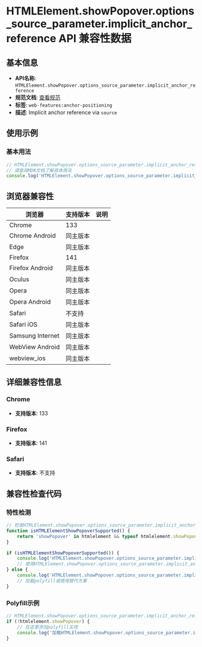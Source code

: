 # HTMLElement.showPopover.options_source_parameter.implicit_anchor_reference API 兼容性数据

## 基本信息

- **API名称**: `HTMLElement.showPopover.options_source_parameter.implicit_anchor_reference`
- **规范文档**: [查看规范](https://html.spec.whatwg.org/multipage/popover.html#:~:text=Set%20element's%20implicit%20anchor%20element%20to%20invoker.)
- **标签**: `web-features:anchor-positioning`
- **描述**: Implicit anchor reference via `source`

## 使用示例

### 基本用法

```javascript
// HTMLElement.showPopover.options_source_parameter.implicit_anchor_reference 使用示例
// 请查阅MDN文档了解具体用法
console.log('HTMLElement.showPopover.options_source_parameter.implicit_anchor_reference API');
```

## 浏览器兼容性

| 浏览器 | 支持版本 | 说明 |
|--------|----------|------|
| Chrome | 133 |  |
| Chrome Android | 同主版本 |  |
| Edge | 同主版本 |  |
| Firefox | 141 |  |
| Firefox Android | 同主版本 |  |
| Oculus | 同主版本 |  |
| Opera | 同主版本 |  |
| Opera Android | 同主版本 |  |
| Safari | 不支持 |  |
| Safari iOS | 同主版本 |  |
| Samsung Internet | 同主版本 |  |
| WebView Android | 同主版本 |  |
| webview_ios | 同主版本 |  |

## 详细兼容性信息

### Chrome

- **支持版本**: 133

### Firefox

- **支持版本**: 141

### Safari

- **支持版本**: 不支持

## 兼容性检查代码

### 特性检测

```javascript
// 检查HTMLElement.showPopover.options_source_parameter.implicit_anchor_reference是否支持
function isHTMLElementShowPopoverSupported() {
    return 'showPopover' in htmlelement && typeof htmlelement.showPopover === 'function';
}

if (isHTMLElementShowPopoverSupported()) {
    console.log('HTMLElement.showPopover.options_source_parameter.implicit_anchor_reference 支持');
    // 使用HTMLElement.showPopover.options_source_parameter.implicit_anchor_reference
} else {
    console.log('HTMLElement.showPopover.options_source_parameter.implicit_anchor_reference 不支持，需要polyfill');
    // 加载polyfill或使用替代方案
}
```

### Polyfill示例

```javascript
// HTMLElement.showPopover.options_source_parameter.implicit_anchor_reference polyfill
if (!htmlelement.showPopover) {
    // 在这里添加polyfill实现
    console.log('加载HTMLElement.showPopover.options_source_parameter.implicit_anchor_reference polyfill');
}
```

